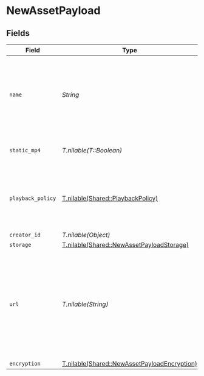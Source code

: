 # NewAssetPayload


## Fields

| Field                                                                                                                  | Type                                                                                                                   | Required                                                                                                               | Description                                                                                                            | Example                                                                                                                |
| ---------------------------------------------------------------------------------------------------------------------- | ---------------------------------------------------------------------------------------------------------------------- | ---------------------------------------------------------------------------------------------------------------------- | ---------------------------------------------------------------------------------------------------------------------- | ---------------------------------------------------------------------------------------------------------------------- |
| `name`                                                                                                                 | *String*                                                                                                               | :heavy_check_mark:                                                                                                     | Name of the asset. This is not necessarily the filename, can be a<br/>custom name or title<br/>                        | filename.mp4                                                                                                           |
| `static_mp4`                                                                                                           | *T.nilable(T::Boolean)*                                                                                                | :heavy_minus_sign:                                                                                                     | Whether to generate MP4s for the asset.                                                                                | true                                                                                                                   |
| `playback_policy`                                                                                                      | [T.nilable(Shared::PlaybackPolicy)](../../models/shared/playbackpolicy.md)                                             | :heavy_minus_sign:                                                                                                     | Whether the playback policy for a asset or stream is public or signed                                                  |                                                                                                                        |
| `creator_id`                                                                                                           | *T.nilable(Object)*                                                                                                    | :heavy_minus_sign:                                                                                                     | N/A                                                                                                                    |                                                                                                                        |
| `storage`                                                                                                              | [T.nilable(Shared::NewAssetPayloadStorage)](../../models/shared/newassetpayloadstorage.md)                             | :heavy_minus_sign:                                                                                                     | N/A                                                                                                                    |                                                                                                                        |
| `url`                                                                                                                  | *T.nilable(String)*                                                                                                    | :heavy_minus_sign:                                                                                                     | URL where the asset contents can be retrieved. Only allowed (and<br/>also required) in the upload asset via URL endpoint.<br/> | https://s3.amazonaws.com/my-bucket/path/filename.mp4                                                                   |
| `encryption`                                                                                                           | [T.nilable(Shared::NewAssetPayloadEncryption)](../../models/shared/newassetpayloadencryption.md)                       | :heavy_minus_sign:                                                                                                     | N/A                                                                                                                    |                                                                                                                        |